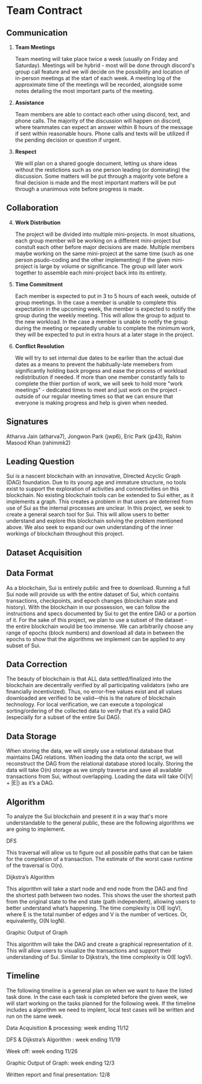 # Team Contract

## Communication
1. **Team Meetings** 

    Team meeting will take place twice a week (usually on Friday and Saturday). Meetings will be hybrid - most will be done through discord's group call feature and we will decide on the possibility and location of in-person meetings at the start of each week. A meeting log of the approximate time of the meetings will be recorded, alongside some notes detailing the most important parts of the meeting.

2. **Assistance** 

    Team members are able to contact each other using discord, text, and phone calls. The majority of the discussion will happen on discord, where teammates can expect an answer within 8 hours of the message if sent within reasonable hours. Phone calls and texts will be utilized if the pending decision or question if urgent.

3. **Respect** 

    We will plan on a shared google document, letting us share ideas without the restictions such as one person leading (or dominating) the discussion. Some matters will be put through a majority vote before a final decision is made and the most important matters will be put through a unanimous vote before progress is made.

## Collaboration

4. **Work Distribution** 
    
    The project will be divided into multiple mini-projects. In most situations, each group member will be working on a different mini-project but constult each other before major decisions are made. Multiple members maybe working on the same mini-project at the same time (such as one person psudo-coding and the other implementing) if the given mini-project is large by volume or significance. The group will later work together to assemble each mini-project back into its entirety.

5. **Time Commitment**

    Each member is expected to put in 3 to 5 hours of each week, outside of group meetings. In the case a member is unable to complete this expectation in the upcoming week, the member is expected to notify the group during the weekly meeting. This will allow the group to adjust to the new workload. In the case a member is unable to notify the group during the meeting or repeatedly unable to complete the minimum work, they will be expected to put in extra hours at a later stage in the project.

6. **Conflict Resolution** 
    
    We will try to set internal due dates to be earlier than the actual due dates as a means to prevent the habitually-late memebers from significantly holding back progess and ease the process of workload redistribution if needed. If more than one member constantly fails to complete the thier portion of work, we will seek to hold more "work meetings" - dedicated times to meet and just work on the project -  outside of our regular meeting times so that we can ensure that everyone is making progress and help is given when needed.

## Signatures
Atharva Jain (atharva7), Jongwon Park (jwp6), Eric Park (jp43), Rahim Masood Khan (rahimmk2)

## Leading Question 
Sui is a nascent blockchain with an innovative, Directed Acyclic Graph (DAG) foundation. Due to its young age and immature structure, no tools exist to support the exploration of activities and connectivities on this blockchain. No existing blockchain tools can be extended to Sui either, as it implements a graph. This creates a problem in that users are deterred from use of Sui as the internal processes are unclear. In this project, we seek to create a general search tool for Sui. This will allow users to better understand and explore this blockchain solving the problem mentioned above. We also seek to expand our own understanding of the inner workings of blockchain throughout this project.
## Dataset Acquisition

## Data Format
As a blockchain, Sui is entirely public and free to download. Running a full Sui node will provide us with the entire dataset of Sui, which contains transactions, checkpoints, and epoch changes (blockchain state and history). With the blockchain in our possession, we can follow the instructions and specs documented by Sui to get the entire DAG or a portion of it. For the sake of this project, we plan to use a subset of the dataset - the entire blockchain would be too immense. We can arbitrarily choose any range of epochs (block numbers) and download all data in between the epochs to show that the algorithms we implement can be applied to any subset of Sui.

## Data Correction
The beauty of blockchain is that ALL data settled/finalized into the blockchain are decentrally verified by all participating validators (who are financially incentivized). Thus, no error-free values exist and all values downloaded are verified to be valid—this is the nature of blockchain technology. For local verification, we can execute a topological sorting/ordering of the collected data to verify that it’s a valid DAG (especially for a subset of the entire Sui DAG).

## Data Storage
When storing the data, we will simply use a relational database that maintains DAG relations. When loading the data onto the script, we will reconstruct the DAG from the relational database stored locally. Storing the data will take O(n) storage as we simply traverse and save all available transactions from Sui, without overlapping. Loading the data will take O(|V| + |E|) as it’s a DAG.

## Algorithm 
To analyze the Sui blockchain and present it in a way that's more understandable to the general public, these are the following algorithms we are going to implement.

DFS

This traversal will allow us to figure out all possible paths that can be taken for the completion of a transaction. The estimate of the worst case runtime of the traversal is O(n).

Dijkstra’s Algorithm

This algorithm will take a start node and end node from the DAG and find the shortest path between two nodes. This shows the user the shortest path from the original state to the end state (path independent), allowing users to better understand what’s happening. The time complexity is O(E logV), where E is the total number of edges and V is the number of vertices. Or, equivalently, O(N logN).

Graphic Output of Graph

This algorithm will take the DAG and create a graphical representation of it. This will allow users to visualize the transactions and support their understanding of Sui. Similar to Dijkstra’s, the time complexity is O(E logV).


## Timeline
The following timeline is a general plan on when we want to have the listed task done. In the case each task is completed before the given week, we will start working on the tasks planned for the following week. If the timeline includes a algorithm we need to implent, local test cases will be written and run on the same week.

Data Acquisition & processing: week ending 11/12

DFS & Dijkstra’s Algorithm : week ending 11/19

Week off: week ending 11/26

Graphic Output of Graph: week ending 12/3

Written report and final presentation: 12/8

